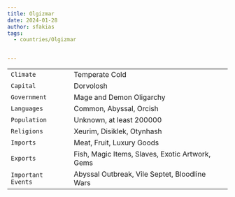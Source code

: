 ```yaml
---
title: Olgizmar
date: 2024-01-28
author: sfakias
tags:
  - countries/Olgizmar


---
```

| | |
| --- | --- |
| `Climate` | Temperate Cold |
| `Capital` | Dorvolosh |
| `Government` | Mage and Demon Oligarchy |
| `Languages` | Common, Abyssal, Orcish |
| `Population` | Unknown, at least 200000 |
| `Religions` | Xeurim, Disiklek, Otynhash |
| `Imports` | Meat, Fruit, Luxury Goods |
| `Exports` | Fish, Magic Items, Slaves, Exotic Artwork, Gems |
| `Important Events` | Abyssal Outbreak, Vile Septet, Bloodline Wars |
